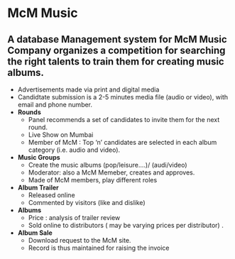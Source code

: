 # McM Music
A database Management system for **McM Music Company** organizes a competition for searching the right talents to train them for creating music albums.
-- 

* Advertisements made via print and digital media
* Candidtate submission is a 2-5 minutes media file (audio or video), with email and phone number.
* **Rounds**
  - Panel recommends a set of candidates to invite them for the next round. 
  - Live Show on Mumbai
  - Member of McM : Top ‘n’ candidates are selected in each album category (i.e. audio and video).
* **Music Groups**
  - Create the music albums (pop/leisure....)/ (audi/video) 
  - Moderator: also a McM Memeber, creates and approves. 
  -  Made of McM members, play different roles 
* **Album Trailer**
  - Released online 
  - Commented by visitors (like and dislike)
* **Albums**
  - Price : analysis of trailer review 
  - Sold online to distributors ( may be varying prices per distributor) .
* **Album Sale**
  - Download request to the McM site.
  - Record is thus maintained for raising the invoice
